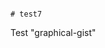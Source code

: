                                                                                                                                                                                                                              # test7
Test "graphical-gist"